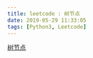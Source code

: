 ```yaml
---
title: leetcode : 树节点
date: 2019-05-29 11:33:05
tags: [Python3, Leetcode]
---
```


[树节点](https://leetcode-cn.com/problems/tree-node/)


